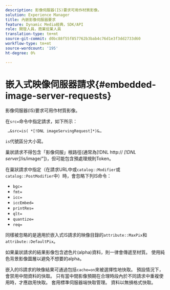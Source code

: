 ```yaml
---
description: 影像伺服器(IS)要求可用作材質影像。
solution: Experience Manager
title: 內嵌影像伺服器要求
feature: Dynamic Media經典，SDK/API
role: 開發人員，商業從業人員
translation-type: tm+mt
source-git-commit: d0bc88f55f857762b3bab4c76d1e3f3dd2733d60
workflow-type: tm+mt
source-wordcount: '195'
ht-degree: 0%

---
```



# 嵌入式映像伺服器請求{#embedded-image-server-requests}

影像伺服器(IS)要求可用作材質影像。

在`src=`命令中指定請求，如下所示：

` …&src=is( *[!DNL imageServingRequest]*)&…`

`is`代號區分大小寫。

巢狀請求不得包含「影像伺服」根路徑(通常為[!DNL http:// *[!DNL server]*/is/image/&quot;])，但可能包含預處理規則Token。

在巢狀請求中指定（在請求URL中或`catalog::Modifier`或`catalog::PostModifier`中）時，會忽略下列IS命令：

* `bgc=`
* `fmt=`
* `icc=`
* `iccEmbed=`
* `printRes=`
* `qlt=`
* `quantize=`
* `req=`

同樣被忽略的是適用於嵌入式IS請求的映像目錄的`attribute::MaxPix`和`attribute::DefaultPix`。

如果巢狀請求的結果影像包含遮色片(alpha)資料，則一律會傳遞至材質。 使用純色背景影像圖層以避免不想要的alpha。

嵌入的IS請求的映像結果可通過包括`cache=on`來被選擇性地快取。 預設情況下，會禁用中間資料的快取。 只有當中間影像預期在合理時段內於不同請求中重複使用時，才應啟用快取。 套用標準伺服器端快取管理。 資料以無損格式快取。
